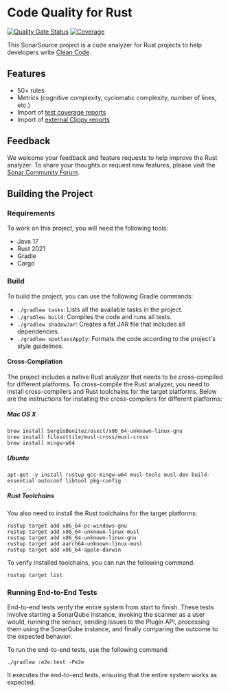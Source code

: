 # Code Quality for Rust

[![Quality Gate Status](https://next.sonarqube.com/sonarqube/api/project_badges/measure?project=SonarSource_sonar-rust&metric=alert_status&token=sqb_a062f88ef3aa92cecf9d7a288859fd120a839d0c)](https://next.sonarqube.com/sonarqube/dashboard?id=SonarSource_sonar-rust) [![Coverage](https://next.sonarqube.com/sonarqube/api/project_badges/measure?project=SonarSource_sonar-rust&metric=coverage&token=sqb_a062f88ef3aa92cecf9d7a288859fd120a839d0c)](https://next.sonarqube.com/sonarqube/dashboard?id=SonarSource_sonar-rust)

This SonarSource project is a code analyzer for Rust projects to help developers write [Clean Code](https://www.sonarsource.com/solutions/clean-code).

## Features

- 50+ rules
- Metrics (cognitive complexity, cyclomatic complexity, number of lines, etc.)
- Import of [test coverage reports](https://docs.sonarsource.com/sonarqube-cloud/enriching/test-coverage/overview/)
- Import of [external Clippy reports](https://docs.sonarsource.com/sonarqube-cloud/enriching/external-analyzer-reports/)

## Feedback

We welcome your feedback and feature requests to help improve the Rust analyzer. To share your thoughts or request new features, please visit the [Sonar Community Forum](https://community.sonarsource.com/). 

## Building the Project

### Requirements

To work on this project, you will need the following tools:

- Java 17
- Rust 2021
- Gradle
- Cargo

### Build

To build the project, you can use the following Gradle commands:

- `./gradlew tasks`: Lists all the available tasks in the project.
- `./gradlew build`: Compiles the code and runs all tests.
- `./gradlew shadowJar`: Creates a fat JAR file that includes all dependencies.
- `./gradlew spotlessApply`: Formats the code according to the project's style guidelines.

#### Cross-Compilation

The project includes a native Rust analyzer that needs to be cross-compiled for different platforms. To cross-compile the Rust analyzer, 
you need to install cross-compilers and Rust toolchains for the target platforms. Below are the instructions for installing the 
cross-compilers for different platforms:

##### Mac OS X

```shell
brew install SergioBenitez/osxct/x86_64-unknown-linux-gnu
brew install filosottile/musl-cross/musl-cross
brew install mingw-w64
```

##### Ubuntu

```shell
apt-get -y install rustup gcc-mingw-w64 musl-tools musl-dev build-essential autoconf libtool pkg-config
```

##### Rust Toolchains

You also need to install the Rust toolchains for the target platforms:

```shell
rustup target add x86_64-pc-windows-gnu
rustup target add x86_64-unknown-linux-musl
rustup target add x86_64-unknown-linux-gnu
rustup target add aarch64-unknown-linux-musl
rustup target add x86_64-apple-darwin
```

To verify installed toolchains, you can run the following command:

```shell
rustup target list
```

### Running End-to-End Tests

End-to-end tests verify the entire system from start to finish. These tests involve starting a SonarQube instance, invoking the scanner as a user would, running the sensor, sending issues to the Plugin API, processing them using the SonarQube instance, and finally comparing the outcome to the expected behavior.

To run the end-to-end tests, use the following command:

```
./gradlew :e2e:test -Pe2e
```

It executes the end-to-end tests, ensuring that the entire system works as expected.
